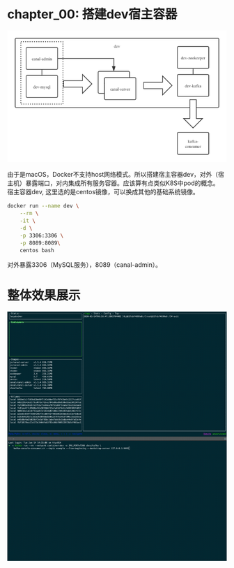 # chapter_00: 搭建dev宿主容器
![canal-docker-demo-搭建](/res/p_00.png)

由于是macOS，Docker不支持host网络模式。所以搭建宿主容器dev，对外（宿主机）暴露端口，对内集成所有服务容器。应该算有点类似K8S中pod的概念。
宿主容器dev, 这里选的是centos镜像，可以换成其他的基础系统镜像。
```sh
docker run --name dev \
    --rm \
    -it \
    -d \
    -p 3306:3306 \
    -p 8089:8089\
    centos bash
```

对外暴露3306（MySQL服务），8089（canal-admin）。



# 整体效果展示

![canal-docker-demo-搭建](/res/p_01.gif)
